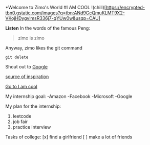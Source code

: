 *Welcome to Zimo's World
#I AM COOL
!(chill)[https://encrypted-tbn0.gstatic.com/images?q=tbn:ANd9GcQmuKLMT9X2-VKojHDygvlmsR336j7-qYUw0w&usqp=CAU]

**Listen** In the words of the famous Peng:
> zimo is zimo

Anyway, zimo likes the git command
```
git delete
```
Shout out to [Google](https://google.com/)

[source of inspiration](README.md)

[Go to I am cool](#i-am-cool)


My internship goal:
-Amazon
-Facebook
-Microsoft
-Google

My plan for the internship:
1. leetcode
2. job fair
3. practice interview

Tasks of college:
[x] find a girlfriend
[ ] make a lot of friends